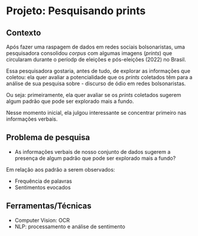 # Projeto: Pesquisando prints

## Contexto ##

Após fazer uma raspagem de dados em redes sociais bolsonaristas, uma pesquisadora consolidou *corpus* com algumas imagens (*prints*) que circularam durante o períodp de eleições e pós-eleições (2022) no Brasil. 

Essa pesquisadora gostaria, antes de tudo, de explorar as informações que coletou: ela quer avaliar a potencialidade que os *prints* coletados têm para a análise de sua pesquisa sobre - discurso de ódio em redes bolsonaristas. 

Ou seja: primeiramente, ela quer avaliar se os *prints* coletados sugerem algum padrão que pode ser explorado mais a fundo.

Nesse momento inicial, ela julgou interessante se concentrar primeiro nas informações verbais. 


## Problema de pesquisa ##

- As informações verbais de nosso conjunto de dados sugerem a presença de algum padrão que pode ser explorado mais a fundo? 

Em relação aos padrão a serem observados:

- Frequência de palavras
- Sentimentos evocados


## Ferramentas/Técnicas ##

- Computer Vision: OCR
- NLP: processamento e análise de sentimento


